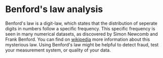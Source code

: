# Benford's law analysis

Benford's law is a digit-law, which states that the distribution of seperate digits in numbers follow a specific frequency.
This specific frequency is seen in many numerical datasets, as discovered by Simon Newcomb and Frank Benford.
You can find on [wikipedia] more information about this mysterious law.
Using Benford's law might be helpful to detect fraud, test your measurement system, or quality of your data.

[wikipedia]: https://en.wikipedia.org/wiki/Benford%27s_law
